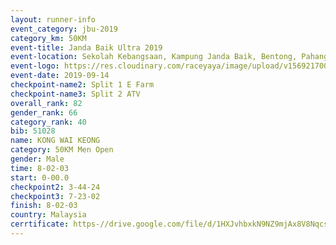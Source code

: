 ```yaml
---
layout: runner-info 
event_category: jbu-2019 
category_km: 50KM 
event-title: Janda Baik Ultra 2019
event-location: Sekolah Kebangsaan, Kampung Janda Baik, Bentong, Pahang, Malaysia 
event-logo: https://res.cloudinary.com/raceyaya/image/upload/v1569217009/logo/janda-baik_vch1pc.jpg 
event-date: 2019-09-14 
checkpoint-name2: Split 1 E Farm 
checkpoint-name3: Split 2 ATV 
overall_rank: 82
gender_rank: 66
category_rank: 40
bib: 51028
name: KONG WAI KEONG
category: 50KM Men Open
gender: Male
time: 8-02-03
start: 0-00.0
checkpoint2: 3-44-24
checkpoint3: 7-23-02
finish: 8-02-03
country: Malaysia
cerrtificate: https-//drive.google.com/file/d/1HXJvhbxkN9NZ9mjAx8V8NqcsC_EjCpea/view?usp=sharing
---
```

